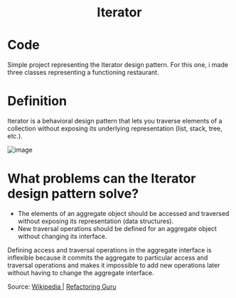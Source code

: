 <div align="center">
  <h1> Iterator  </h1>
</div>

# Code

Simple project representing the Iterator design pattern. For this one, i made three classes representing a functioning restaurant. 

# Definition

Iterator is a behavioral design pattern that lets you traverse elements of a collection without exposing its underlying representation (list, stack, tree, etc.).

![image](https://user-images.githubusercontent.com/40416044/149768939-7af7e7ed-ef6e-4d33-95f1-263e0361638e.png)

# What problems can the Iterator design pattern solve? 

- The elements of an aggregate object should be accessed and traversed without exposing its representation (data structures).
- New traversal operations should be defined for an aggregate object without changing its interface.

Defining access and traversal operations in the aggregate interface is inflexible because it commits the aggregate to particular access and traversal operations and makes it impossible to add new operations later without having to change the aggregate interface.

Source: <a href="https://en.wikipedia.org/wiki/Iterator_pattern"> Wikipedia </a> | <a href="https://refactoring.guru/design-patterns/iterator"> Refactoring Guru </a>
